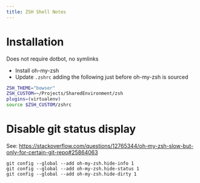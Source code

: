 ```yaml
---
title: ZSH Shell Notes
---
```


# Installation

Does not require dotbot, no symlinks

- Install oh-my-zsh
- Update `.zshrc` adding the following just before oh-my-zsh is sourced
    
```zsh
ZSH_THEME="bowser"
ZSH_CUSTOM=~/Projects/SharedEnvironment/zsh
plugins=(virtualenv)
source $ZSH_CUSTOM/zshrc
```
# Disable git status display

See: https://stackoverflow.com/questions/12765344/oh-my-zsh-slow-but-only-for-certain-git-repo#25864063

```shell
git config --global --add oh-my-zsh.hide-info 1
git config --global --add oh-my-zsh.hide-status 1
git config --global --add oh-my-zsh.hide-dirty 1
```